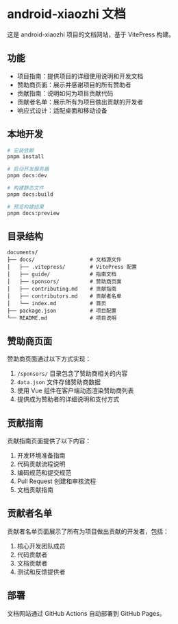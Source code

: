 # android-xiaozhi 文档

这是 android-xiaozhi 项目的文档网站，基于 VitePress 构建。

## 功能

- 项目指南：提供项目的详细使用说明和开发文档
- 赞助商页面：展示并感谢项目的所有赞助者
- 贡献指南：说明如何为项目贡献代码
- 贡献者名单：展示所有为项目做出贡献的开发者
- 响应式设计：适配桌面和移动设备

## 本地开发

```bash
# 安装依赖
pnpm install

# 启动开发服务器
pnpm docs:dev

# 构建静态文件
pnpm docs:build

# 预览构建结果
pnpm docs:preview
```

## 目录结构

```
documents/
├── docs/                  # 文档源文件
│   ├── .vitepress/        # VitePress 配置
│   ├── guide/             # 指南文档
│   ├── sponsors/          # 赞助商页面
│   ├── contributing.md    # 贡献指南
│   ├── contributors.md    # 贡献者名单
│   └── index.md           # 首页
├── package.json           # 项目配置
└── README.md              # 项目说明
```

## 赞助商页面

赞助商页面通过以下方式实现：

1. `/sponsors/` 目录包含了赞助商相关的内容
2. `data.json` 文件存储赞助商数据
3. 使用 Vue 组件在客户端动态渲染赞助商列表
4. 提供成为赞助者的详细说明和支付方式

## 贡献指南

贡献指南页面提供了以下内容：

1. 开发环境准备指南
2. 代码贡献流程说明
3. 编码规范和提交规范
4. Pull Request 创建和审核流程
5. 文档贡献指南

## 贡献者名单

贡献者名单页面展示了所有为项目做出贡献的开发者，包括：

1. 核心开发团队成员
2. 代码贡献者
3. 文档贡献者
4. 测试和反馈提供者

## 部署

文档网站通过 GitHub Actions 自动部署到 GitHub Pages。 